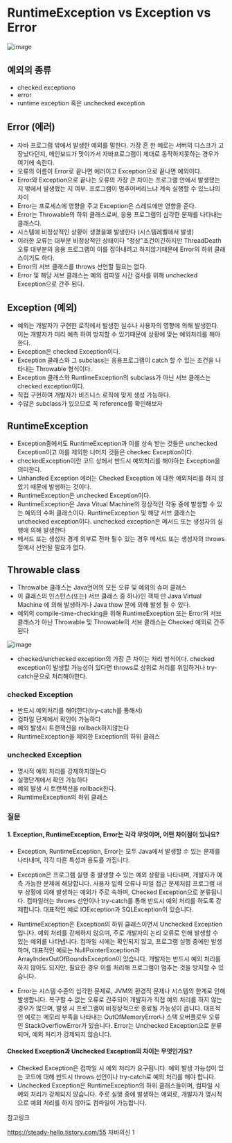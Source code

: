 
# RuntimeException vs Exception vs Error
![image](https://github.com/user-attachments/assets/bac92be7-1e4f-42c4-9c02-496dd42de4c0)

## 예외의 종류
- checked exceptiono
- error
- runtime exception 혹은 unchecked exception

## Error (에러)
- 자바 프로그램 밖에서 발생한 예외를 말한다. 가장 흔 한 예로는 서버의 디스크가 고장났다던지, 메인보드가 맛이가서 자바프로그램이 제대로 동작하지못하는 경우가 여기에 속한다.
- 오류의 이름이 Error로 끝나면 에러이고 Exception으로 끝나면 예외이다.
- Error와 Exception으로 끝나는 오류의 가장 큰 차이는 프로그램 안에서 발생했는지 밖에서 발생했는 지 여부. 프로그램이 멈추어버리느냐 계속 실행할 수 있느냐의 차이
- Error는 프로세스에 영향을 주고 Exception은 스레드에만 영향을 준다.
- Error는 Throwable의 하위 클래스로써, 응용 프로그램의 심각한 문제를 나타내는 클래스다.
- 시스템에 비정상적인 상황이 생겼을떄 발생한다 (시스템레벨에서 발생)
- 이러한 오류는 대부분 비정상적인 상태이다 "정상"조건이긴하지만 ThreadDeath 오류 대부분의 응용 프로그램이 이를 잡아내려고 하지않기때문에 Error의 하위 클래스이기도 하다.
- Error의 서브 클래스를 throws 선언할 필요는 없다.
- Error 및 해당 서브 클래스는 예외 컴파일 시간 검사를 위해 unchecked Exception으로 간주 된다.

## Exception (예외)
- 예외는 개발자가 구현한 로직에서 발생한 실수나 사용자의 영향에 의해 발생한다. 이는 개발자가 미리 예측 하여 방지할 수 있기때문에 상황에 맞는 예외처리를 해야한다. 
- Exception은 checked Exception이다.
- Exception 클래스와 그 subclass는 응용프로그램이 catch 할 수 있는 조건을 나타내는 Throwable 형식이다.
- Exception 클래스와 RuntimeException의 subclass가 아닌 서브 클래스는 checked exception이다.
- 직접 구현하여 개발자가 비즈니스 로직에 맞게 생성 가능하다.
- 수많은 subclass가 있으므로 꼭 reference를 확인해보자

## RuntimeException
- Exception중에서도 RuntimeException과 이를 상속 받는 것들은 unchecked Exception이고 이를 제외한 나머지 것들은 checkec Exception이다.
- checkedException이란 코드 상에서 반드시 예외처리를 해야하는 Exception을 의미한다. 
- Unhandled Exception 에러는 Checked Exception 에 대한 예외처리를 하지 않았기 때문에 발생하는 것이다.
- RuntimeException은 unchecked Exception이다.
- RuntimeException은 Java Vitual Machine의 정상적인 작동 중에 발생할 수 있는 예외의 수퍼 클래스이다. RuntimeException 및 해당 서브 클래스는 unchecked exception이다. unchecked exception은 메서드 또는 생성자의 실행에 의해 발생한다
- 메서드 또는 생성자 경계 외부로 전파 될수 있는 경우 메서드 또는 생성자의 throws 절에서 선언될 필요가 없다.

##  Throwable class
- Throwalbe 클래스는 Java언어의 모든 오류 및 예외의 슈퍼 클래스
- 이 클래스의 인스턴스(또는) 서브 클래스 중 하나)인 객체 만 Java Virtual Machine 에 의해 발생하거나 Java thow 문에 의해 발생 될 수 있다.
- 예외의 compile-time-checking을 위해 RuntimeException 또는 Error의 서브 클래스가 아닌 Throwable 및 Throwable의 서브 클래스는 Checked 예외로 간주된다

![image](https://github.com/user-attachments/assets/1978822c-3d21-4d6a-a278-30d39e598b71)

- checked/unchecked exception의 가장 큰 차이는 처리 방식이다. checked exception이 발생할 가능성이 있다면 throws로 상위로 처리를 위임하거나 try-catch문으로 처리해야한다.

### checked Exception
- 반드시 예외처리를 해야한다(try-catch를 통해서)
- 컴파일 단계에서 확인이 가능하다
- 예외 발생시 트랜잭션을 rollback하지않는다
- RuntimeException을 제외한 Exception의 하위 클래스

### unchecked Exception
- 명시적 예외 처리를 강제하지않는다
- 실행단계에서 확인 가능하다
- 예외 발생 시 트랜잭션을 rollback한다.
- RumtimeException의 하위 클래스 

### 질문

#### 1. Exception, RuntimeException, Error는 각각 무엇이며, 어떤 차이점이 있나요?
- Exception, RuntimeException, Error는 모두 Java에서 발생할 수 있는 문제를 나타내며, 각각 다른 특성과 용도를 가집니다.

- Exception은 프로그램 실행 중 발생할 수 있는 예외 상황을 나타내며, 개발자가 예측 가능한 문제에 해당합니다. 사용자 입력 오류나 파일 접근 문제처럼 프로그램 내부 상황에 의해 발생하는 예외가 주로 속하며, Checked Exception으로 분류됩니다. 컴파일러는 throws 선언이나 try-catch를 통해 반드시 예외 처리를 하도록 강제합니다. 대표적인 예로 IOException과 SQLException이 있습니다.

- RuntimeException은 Exception의 하위 클래스이면서 Unchecked Exception입니다. 예외 처리를 강제하지 않으며, 주로 개발자의 논리 오류로 인해 발생할 수 있는 예외를 나타냅니다. 컴파일 시에는 확인되지 않고, 프로그램 실행 중에만 발생하며, 대표적인 예로는 NullPointerException과 ArrayIndexOutOfBoundsException이 있습니다. 개발자는 반드시 예외 처리를 하지 않아도 되지만, 필요한 경우 이를 처리해 프로그램이 멈추는 것을 방지할 수 있습니다.

- Error는 시스템 수준의 심각한 문제로, JVM의 환경적 문제나 시스템의 한계로 인해 발생합니다. 복구할 수 없는 오류로 간주되어 개발자가 직접 예외 처리를 하지 않는 경우가 많으며, 발생 시 프로그램이 비정상적으로 종료될 가능성이 큽니다. 대표적인 예로는 메모리 부족을 나타내는 OutOfMemoryError나 스택 오버플로우 오류인 StackOverflowError가 있습니다. Error는 Unchecked Exception으로 분류되며, 예외 처리가 강제되지 않습니다.

#### Checked Exception과 Unchecked Exception의 차이는 무엇인가요?
- Checked Exception은 컴파일 시 예외 처리가 요구됩니다. 예외 발생 가능성이 있는 코드에 대해 반드시 throws 선언이나 try-catch로 예외 처리를 해야 합니다.
- Unchecked Exception은 RuntimeException의 하위 클래스들이며, 컴파일 시 예외 처리가 강제되지 않습니다. 주로 실행 중에 발생하는 예외로, 개발자가 명시적으로 예외 처리를 하지 않아도 컴파일이 가능합니다.




참고링크 

https://steady-hello.tistory.com/55
자바의신 1
